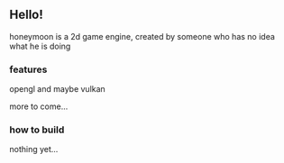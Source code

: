 ## Hello!

honeymoon is a 2d game engine, created by someone who has no idea what he is doing

### features

opengl and maybe vulkan

more to come...

### how to build

nothing yet...
